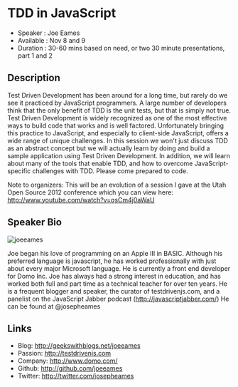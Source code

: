 TDD in JavaScript
========================

* Speaker   : Joe Eames
* Available : Nov 8 and 9
* Duration  : 30-60 mins based on need, or two 30 minute presentations, part 1 and 2

Description
-----------

Test Driven Development has been around for a long time, but rarely do we see it practiced by JavaScript programmers.  A large number of developers think that the only benefit of TDD is the unit tests, but that is simply not true.  Test Driven Development is widely recognized as one of the most effective ways to build code that works and is well factored.  Unfortunately bringing this practice to JavaScript, and especially to client-side JavaScript, offers a wide range of unique challenges.  In this session we won't just discuss TDD as an abstract concept but we will actually learn by doing and build a sample application using Test Driven Development. In addition, we will learn about many of the tools that enable TDD, and how to overcome JavaScript-specific challenges with TDD.  Please come prepared to code.

Note to organizers:
This will be an evolution of a session I gave at the Utah Open Source 2012 conference which you can view here:
http://www.youtube.com/watch?v=qsCm4j0aWaU

Speaker Bio
-----------

![joeeames](https://raw.github.com/cascadiajs/cascadiajs.github.com/master/proposal/images/joeeames.png)

Joe began his love of programming on an Apple III in BASIC. Although his preferred language is javascript, he has worked professionally with just about every major Microsoft language. He is currently a front end developer for Domo Inc. Joe has always had a strong interest in education, and has worked both full and part time as a technical teacher for over ten years. He is a frequent blogger and speaker, the curator of testdrivenjs.com, and a panelist on the JavaScript Jabber podcast (http://javascriptjabber.com/)  He can be found at @josepheames


Links
-----

* Blog: http://geekswithblogs.net/joeeames
* Passion: http://testdrivenjs.com
* Company: http://www.domo.com/
* Github: http://github.com/joeeames
* Twitter: http://twitter.com/josepheames
